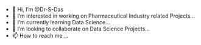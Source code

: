 - 👋 Hi, I’m @Dr-S-Das
- 👀 I’m interested in working on Pharmaceutical Industry related Projects...
- 🌱 I’m currently learning Data Science...
- 💞️ I’m looking to collaborate on Data Science Projects...
- 📫 How to reach me ...

<!---
Dr-S-Das/Dr-S-Das is a ✨ special ✨ repository because its `README.md` (this file) appears on your GitHub profile.
You can click the Preview link to take a look at your changes.
--->
